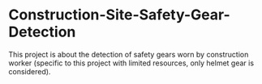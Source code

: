 # Construction-Site-Safety-Gear-Detection
This project is about the detection of safety gears worn by construction worker (specific to this project with limited resources, only helmet gear is considered).
